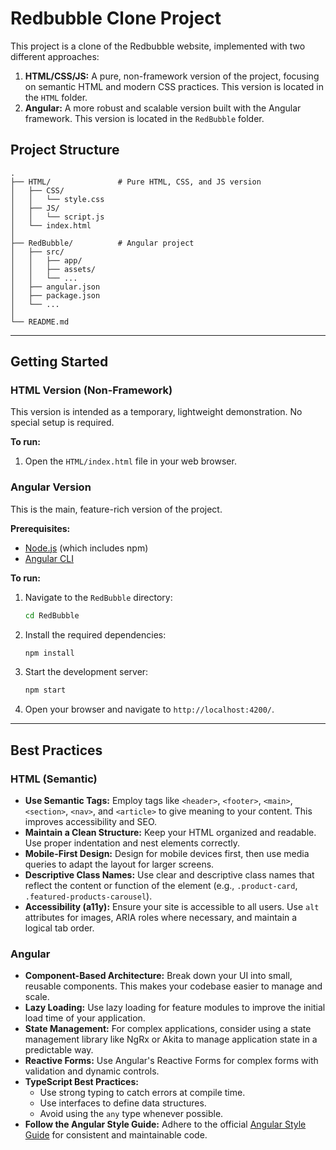 # Redbubble Clone Project

This project is a clone of the Redbubble website, implemented with two different approaches:
1.  **HTML/CSS/JS:** A pure, non-framework version of the project, focusing on semantic HTML and modern CSS practices. This version is located in the `HTML` folder.
2.  **Angular:** A more robust and scalable version built with the Angular framework. This version is located in the `RedBubble` folder.

## Project Structure

```
.
├── HTML/               # Pure HTML, CSS, and JS version
│   ├── CSS/
│   │   └── style.css
│   ├── JS/
│   │   └── script.js
│   └── index.html
│
├── RedBubble/          # Angular project
│   ├── src/
│   │   ├── app/
│   │   ├── assets/
│   │   └── ...
│   ├── angular.json
│   ├── package.json
│   └── ...
│
└── README.md
```

---

## Getting Started

### HTML Version (Non-Framework)

This version is intended as a temporary, lightweight demonstration. No special setup is required.

**To run:**

1.  Open the `HTML/index.html` file in your web browser.

### Angular Version

This is the main, feature-rich version of the project.

**Prerequisites:**

*   [Node.js](https://nodejs.org/) (which includes npm)
*   [Angular CLI](https://angular.io/cli)

**To run:**

1.  Navigate to the `RedBubble` directory:
    ```bash
    cd RedBubble
    ```
2.  Install the required dependencies:
    ```bash
    npm install
    ```
3.  Start the development server:
    ```bash
    npm start
    ```
4.  Open your browser and navigate to `http://localhost:4200/`.

---

## Best Practices

### HTML (Semantic)

*   **Use Semantic Tags:** Employ tags like `<header>`, `<footer>`, `<main>`, `<section>`, `<nav>`, and `<article>` to give meaning to your content. This improves accessibility and SEO.
*   **Maintain a Clean Structure:** Keep your HTML organized and readable. Use proper indentation and nest elements correctly.
*   **Mobile-First Design:** Design for mobile devices first, then use media queries to adapt the layout for larger screens.
*   **Descriptive Class Names:** Use clear and descriptive class names that reflect the content or function of the element (e.g., `.product-card`, `.featured-products-carousel`).
*   **Accessibility (a11y):** Ensure your site is accessible to all users. Use `alt` attributes for images, ARIA roles where necessary, and maintain a logical tab order.

### Angular

*   **Component-Based Architecture:** Break down your UI into small, reusable components. This makes your codebase easier to manage and scale.
*   **Lazy Loading:** Use lazy loading for feature modules to improve the initial load time of your application.
*   **State Management:** For complex applications, consider using a state management library like NgRx or Akita to manage application state in a predictable way.
*   **Reactive Forms:** Use Angular's Reactive Forms for complex forms with validation and dynamic controls.
*   **TypeScript Best Practices:**
    *   Use strong typing to catch errors at compile time.
    *   Use interfaces to define data structures.
    *   Avoid using the `any` type whenever possible.
*   **Follow the Angular Style Guide:** Adhere to the official [Angular Style Guide](https://angular.io/guide/styleguide) for consistent and maintainable code.
